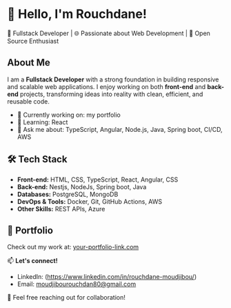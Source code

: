 # 👋 Hello, I'm Rouchdane!

🎯 Fullstack Developer | 🌐 Passionate about Web Development | 🚀 Open Source Enthusiast

## About Me
I am a **Fullstack Developer** with a strong foundation in building responsive and scalable web applications. I enjoy working on both **front-end** and **back-end** projects, transforming ideas into reality with clean, efficient, and reusable code.

- 🔭 Currently working on: my portfolio
- 🌱 Learning: React
- 💬 Ask me about: TypeScript, Angular, Node.js, Java, Spring boot, CI/CD, AWS

## 🛠️ Tech Stack
- **Front-end:** HTML, CSS, TypeScript, React, Angular, CSS
- **Back-end:** Nestjs, NodeJs, Spring boot, Java
- **Databases:** PostgreSQL, MongoDB
- **DevOps & Tools:** Docker, Git, GitHub Actions, AWS
- **Other Skills:** REST APIs, Azure

## 💼 Portfolio
Check out my work at: [your-portfolio-link.com](https://your-portfolio-link.com)

📫 **Let's connect!**
- LinkedIn: (https://www.linkedin.com/in/rouchdane-moudjibou/)
- Email: [moudjibourouchdan80@gmail.com](moudjibourouchdan80@gmail.com)

🌟 Feel free reaching out for collaboration!

